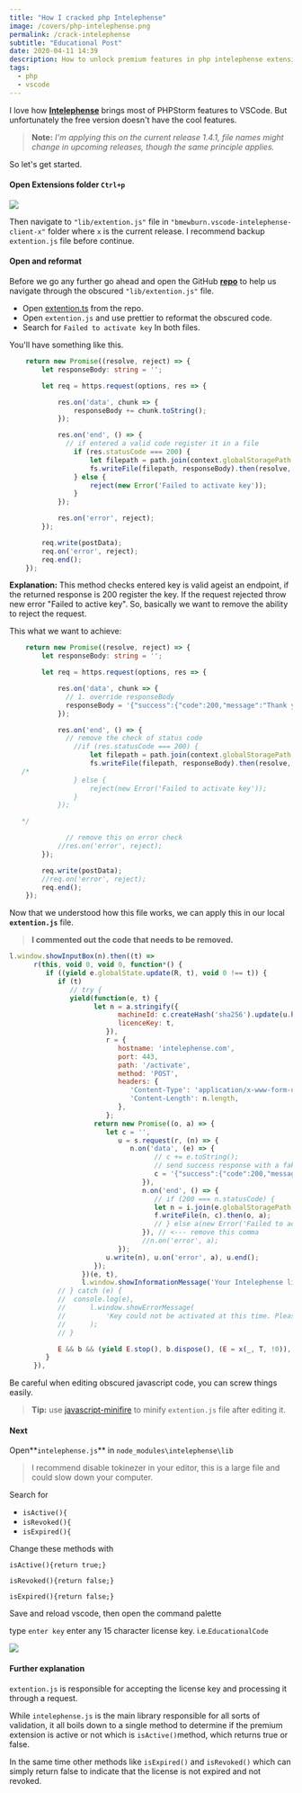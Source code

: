 ```yaml
---
title: "How I cracked php Intelephense"
image: /covers/php-intelephense.png
permalink: /crack-intelephense
subtitle: "Educational Post"
date: 2020-04-11 14:39
description: How to unlock premium features in php intelephense extension for vscode.
tags:
  - php
  - vscode
---
```

<DisclaimerBox body="This tutorial is for educational purposes only." />

I love how **[Intelephense](https://intelephense.com/)** brings most of PHPStorm features to VSCode. But unfortunately the free version doesn't have the cool features.

> **Note:** *I'm applying this on the current release 1.4.1, file names might change in upcoming releases, though the same principle applies.*

So let's get started.

#### Open Extensions folder `Ctrl+p`

![](/uploads/open-ext-fold.png)

Then navigate to `"lib/extention.js"` file in `"bmewburn.vscode-intelephense-client-x"` folder where `x` is the current release. I recommend backup `extention.js` file before continue.

#### Open and reformat

Before we go any further go ahead and open the GitHub **[repo](https://github.com/bmewburn/vscode-intelephense/blob/master/src/extension.ts)** to help us navigate through the obscured `"lib/extention.js"` file.

* Open [extention.ts](https://github.com/bmewburn/vscode-intelephense/blob/master/src/extension.ts) from the repo.
* Open `extention.js` and use prettier to reformat the obscured code.
* Search for `Failed to activate key` In both files.

You'll have something like this.

```typescript
    return new Promise((resolve, reject) => {
        let responseBody: string = '';

        let req = https.request(options, res => {

            res.on('data', chunk => {
                responseBody += chunk.toString();
            });

            res.on('end', () => {
              // if entered a valid code register it in a file
                if (res.statusCode === 200) {
                    let filepath = path.join(context.globalStoragePath, 'intelephense_licence_key_' + licenceKey);
                    fs.writeFile(filepath, responseBody).then(resolve, reject);
                } else {
                    reject(new Error('Failed to activate key'));
                }
            });

            res.on('error', reject);
        });

        req.write(postData);
        req.on('error', reject);
        req.end();
    });
```

**Explanation:** This method checks entered key is valid ageist an endpoint, if the returned response is 200 register the key.
If the request rejected throw new error "Failed to active key".
So, basically we want to remove the ability to reject the request.

This what we want to achieve:

```typescript
    return new Promise((resolve, reject) => {
        let responseBody: string = '';

        let req = https.request(options, res => {

            res.on('data', chunk => {
              // 1. override responseBody
              responseBody = '{"success":{"code":200,"message":"Thank you"}}';
            });

            res.on('end', () => {
              // remove the check of status code
                //if (res.statusCode === 200) {
                    let filepath = path.join(context.globalStoragePath, 'intelephense_licence_key_' + licenceKey);
                    fs.writeFile(filepath, responseBody).then(resolve, reject);
   /*
                } else {
                    reject(new Error('Failed to activate key'));
                }
            });

   */

              // remove this on error check
            //res.on('error', reject);
        });

        req.write(postData);
        //req.on('error', reject);
        req.end();
    });
```

Now that we understood how this file works, we can apply this in our local **`extention.js`** file.

> **I commented out the code that needs to be removed.**

```javascript
l.window.showInputBox(n).then((t) =>
      r(this, void 0, void 0, function*() {
         if ((yield e.globalState.update(R, t), void 0 !== t)) {
            if (t)
               // try {
               yield(function(e, t) {
                     let n = a.stringify({
                           machineId: c.createHash('sha256').update(u.homedir(), 'utf8').digest('hex'),
                           licenceKey: t,
                        }),
                        r = {
                           hostname: 'intelephense.com',
                           port: 443,
                           path: '/activate',
                           method: 'POST',
                           headers: {
                              'Content-Type': 'application/x-www-form-urlencoded',
                              'Content-Length': n.length,
                           },
                        };
                     return new Promise((o, a) => {
                        let c = '',
                           u = s.request(r, (n) => {
                              n.on('data', (e) => {
                                    // c += e.toString();
                                    // send success response with a fake message
                                    c = '{"success":{"code":200,"message":"Thank you"}}';
                                 }),
                                 n.on('end', () => {
                                    // if (200 === n.statusCode) {
                                    let n = i.join(e.globalStoragePath, 'intelephense_licence_key_' + t);
                                    f.writeFile(n, c).then(o, a);
                                    // } else a(new Error('Failed to activate key'));
                                 }), // <--- remove this comma
                                 //n.on('error', a);
                           });
                        u.write(n), u.on('error', a), u.end();
                     });
                  })(e, t),
                  l.window.showInformationMessage('Your Intelephense licence key has been activated.');
            // } catch (e) {
            // 	console.log(e),
            // 		l.window.showErrorMessage(
            // 			'Key could not be activated at this time. Please contact support.',
            // 		);
            // }

            E && b && (yield E.stop(), b.dispose(), (E = x(_, T, !0)), (b = E.start()));
         }
      }),
```

Be careful when editing obscured javascript code, you can screw things easily.

> **Tip:**  use [javascript-minifire](https://javascript-minifier.com/) to minify `extention.js` file after editing it.

#### Next

Open**`intelephense.js`** in `node_modules\intelephense\lib`

> I recommend disable tokinezer in your editor, this is a large file and could slow down your computer.

Search for

* `isActive(){`
* `isRevoked(){`
* `isExpired(){`

Change these methods with

`isActive(){return true;}`

`isRevoked(){return false;}`

`isExpired(){return false;}`

Save and reload vscode, then open the command palette

type `enter key` enter any 15 character license key. i.e.`EducationalCode`

![](/uploads/2020-04-11-17_44_43-purchaseticketstest.php-birdboard-visual-studio-code.png)

#### Further explanation

`extention.js` is responsible for accepting the license key and processing it through a request.

While `intelephense.js` is the main library responsible for all sorts of validation, it all boils down to a single method to determine if the premium extension is active or not which is `isActive()`method, which returns true or false.

In the same time other methods like `isExpired()` and `isRevoked()` which can simply return false to indicate that the license is not expired and not revoked.
